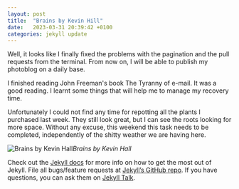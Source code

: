 ```yaml
---
layout: post
title:  "Brains by Kevin Hill"
date:   2023-03-31 20:39:42 +0100
categories: jekyll update
---
```


Well, it looks like I finally fixed the problems with the pagination and the pull requests from the terminal. From now on, I will be able to publish my photoblog on a daily base.  

I finished reading John Freeman's book The Tyranny of e-mail. It was a good reading. I learnt some things that will help me to manage my recovery time.  

Unfortunately I could not find any time for repotting all the plants I purchased last week. They still look great, but I can see the roots looking for more space. Without any excuse, this weekend this task needs to be completed, independently of the shitty weather we are having here.  



![Brains by Kevin Hall](https://lh3.googleusercontent.com/A3vYJEgttN90AgyhGfGKELvuFn4iIcslhRSRdMT0zQpnBOQ_7xTSRo8zDn8krvU8NfxXdzpeSdqXvoHYtBfbP1hcbYoJwkaXT__gZsSBsrreounnuw7h8urcWlD1nZEZmHslQn686A=w2400)*Brains by Kevin Hall*&nbsp;




Check out the [Jekyll docs][jekyll-docs] for more info on how to get the most out of Jekyll. File all bugs/feature requests at [Jekyll’s GitHub repo][jekyll-gh]. If you have questions, you can ask them on [Jekyll Talk][jekyll-talk].

[jekyll-docs]: https://jekyllrb.com/docs/home
[jekyll-gh]:   https://github.com/jekyll/jekyll
[jekyll-talk]: https://talk.jekyllrb.com/
